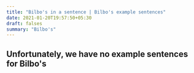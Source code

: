 ```yaml
---
title: "Bilbo's in a sentence | Bilbo's example sentences"
date: 2021-01-20T19:57:50+05:30
draft: falses
summary: "Bilbo's"
---
```

## Unfortunately, we have no example sentences for Bilbo's                 
